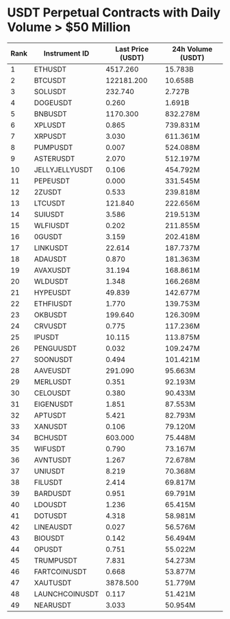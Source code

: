 # USDT Perpetual Contracts with Daily Volume > $50 Million

| Rank | Instrument ID | Last Price (USDT) | 24h Volume (USDT) |
|------|---------------|-------------------|-------------------|
| 1 | ETHUSDT | 4517.260 | 15.783B |
| 2 | BTCUSDT | 122181.200 | 10.658B |
| 3 | SOLUSDT | 232.740 | 2.727B |
| 4 | DOGEUSDT | 0.260 | 1.691B |
| 5 | BNBUSDT | 1170.300 | 832.278M |
| 6 | XPLUSDT | 0.865 | 739.831M |
| 7 | XRPUSDT | 3.030 | 611.361M |
| 8 | PUMPUSDT | 0.007 | 524.088M |
| 9 | ASTERUSDT | 2.070 | 512.197M |
| 10 | JELLYJELLYUSDT | 0.106 | 454.792M |
| 11 | PEPEUSDT | 0.000 | 331.545M |
| 12 | 2ZUSDT | 0.533 | 239.818M |
| 13 | LTCUSDT | 121.840 | 222.656M |
| 14 | SUIUSDT | 3.586 | 219.513M |
| 15 | WLFIUSDT | 0.202 | 211.855M |
| 16 | 0GUSDT | 3.159 | 202.418M |
| 17 | LINKUSDT | 22.614 | 187.737M |
| 18 | ADAUSDT | 0.870 | 181.363M |
| 19 | AVAXUSDT | 31.194 | 168.861M |
| 20 | WLDUSDT | 1.348 | 166.268M |
| 21 | HYPEUSDT | 49.839 | 142.677M |
| 22 | ETHFIUSDT | 1.770 | 139.753M |
| 23 | OKBUSDT | 199.640 | 126.309M |
| 24 | CRVUSDT | 0.775 | 117.236M |
| 25 | IPUSDT | 10.115 | 113.875M |
| 26 | PENGUUSDT | 0.032 | 109.247M |
| 27 | SOONUSDT | 0.494 | 101.421M |
| 28 | AAVEUSDT | 291.090 | 95.663M |
| 29 | MERLUSDT | 0.351 | 92.193M |
| 30 | CELOUSDT | 0.380 | 90.433M |
| 31 | EIGENUSDT | 1.851 | 87.553M |
| 32 | APTUSDT | 5.421 | 82.793M |
| 33 | XANUSDT | 0.106 | 79.120M |
| 34 | BCHUSDT | 603.000 | 75.448M |
| 35 | WIFUSDT | 0.790 | 73.167M |
| 36 | AVNTUSDT | 1.267 | 72.678M |
| 37 | UNIUSDT | 8.219 | 70.368M |
| 38 | FILUSDT | 2.414 | 69.817M |
| 39 | BARDUSDT | 0.951 | 69.791M |
| 40 | LDOUSDT | 1.236 | 65.415M |
| 41 | DOTUSDT | 4.318 | 58.981M |
| 42 | LINEAUSDT | 0.027 | 56.576M |
| 43 | BIOUSDT | 0.142 | 56.494M |
| 44 | OPUSDT | 0.751 | 55.022M |
| 45 | TRUMPUSDT | 7.831 | 54.273M |
| 46 | FARTCOINUSDT | 0.668 | 53.877M |
| 47 | XAUTUSDT | 3878.500 | 51.779M |
| 48 | LAUNCHCOINUSDT | 0.117 | 51.421M |
| 49 | NEARUSDT | 3.033 | 50.954M |
